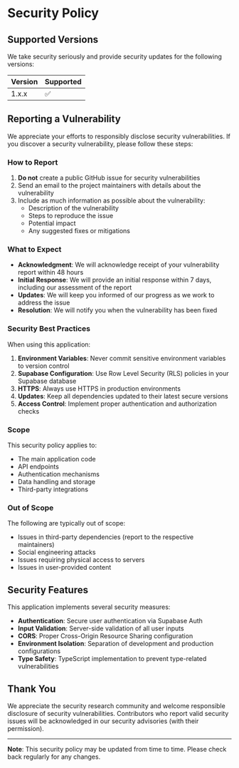 # Security Policy

## Supported Versions

We take security seriously and provide security updates for the following versions:

| Version | Supported          |
| ------- | ------------------ |
| 1.x.x   | :white_check_mark: |

## Reporting a Vulnerability

We appreciate your efforts to responsibly disclose security vulnerabilities. If you discover a security vulnerability, please follow these steps:

### How to Report

1. **Do not** create a public GitHub issue for security vulnerabilities
2. Send an email to the project maintainers with details about the vulnerability
3. Include as much information as possible about the vulnerability:
   - Description of the vulnerability
   - Steps to reproduce the issue
   - Potential impact
   - Any suggested fixes or mitigations

### What to Expect

- **Acknowledgment**: We will acknowledge receipt of your vulnerability report within 48 hours
- **Initial Response**: We will provide an initial response within 7 days, including our assessment of the report
- **Updates**: We will keep you informed of our progress as we work to address the issue
- **Resolution**: We will notify you when the vulnerability has been fixed

### Security Best Practices

When using this application:

1. **Environment Variables**: Never commit sensitive environment variables to version control
2. **Supabase Configuration**: Use Row Level Security (RLS) policies in your Supabase database
3. **HTTPS**: Always use HTTPS in production environments
4. **Updates**: Keep all dependencies updated to their latest secure versions
5. **Access Control**: Implement proper authentication and authorization checks

### Scope

This security policy applies to:

- The main application code
- API endpoints
- Authentication mechanisms
- Data handling and storage
- Third-party integrations

### Out of Scope

The following are typically out of scope:

- Issues in third-party dependencies (report to the respective maintainers)
- Social engineering attacks
- Issues requiring physical access to servers
- Issues in user-provided content

## Security Features

This application implements several security measures:

- **Authentication**: Secure user authentication via Supabase Auth
- **Input Validation**: Server-side validation of all user inputs
- **CORS**: Proper Cross-Origin Resource Sharing configuration
- **Environment Isolation**: Separation of development and production configurations
- **Type Safety**: TypeScript implementation to prevent type-related vulnerabilities

## Thank You

We appreciate the security research community and welcome responsible disclosure of security vulnerabilities. Contributors who report valid security issues will be acknowledged in our security advisories (with their permission).

---

**Note**: This security policy may be updated from time to time. Please check back regularly for any changes.
